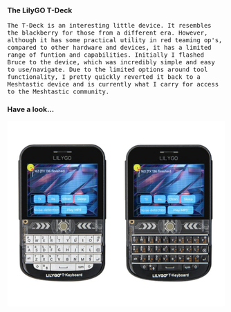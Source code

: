 ### The LilyGO T-Deck

<tt>The T-Deck is an interesting little device. It resembles the blackberry for those from a different era. However, although it has some practical utility in red teaming op's, compared to other hardware and devices, it has a limited range of funtion and capabilities. Initially I flashed Bruce to the device, which was incredibly simple and easy to use/navigate. Due to the limited options around tool functionality, I pretty quickly reverted it back to a Meshtastic device and is currently what I carry for access to the Meshtastic community.</tt>
</br>

### Have a look...

![LilyGO T-Deck](https://github.com/anthonymcwhite/Devious-Designs-HHL/blob/main/images/T-Deck_Front.png)
